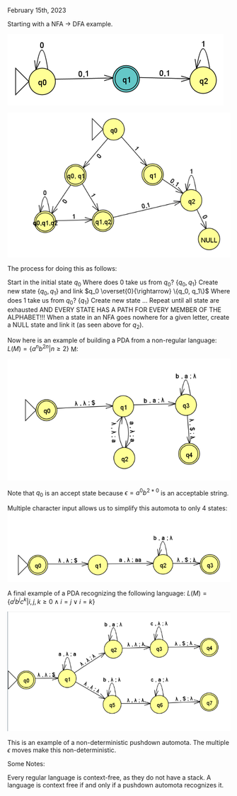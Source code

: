 February 15th, 2023

Starting with a NFA -> DFA example.

![example](images/nfa.png)

![example](images/dfa.png)

The process for doing this as follows: 

Start in the initial state $q_0$
Where does 0 take us from $q_0$? $\{q_0, q_1\}$
Create new state $\{q_0, q_1\}$ and link $q_0 \overset{0}{\rightarrow} \{q_0, q_1\}$
Where does $1$ take us from $q_0$? $\{q_1\}$
Create new state $\dots$
Repeat until all state are exhausted AND EVERY STATE HAS A PATH FOR EVERY MEMBER OF THE ALPHABET!!! When a state in an NFA goes nowhere for a given letter, create a NULL state and link it (as seen above for $q_2$).

Now here is an example of building a PDA from a non-regular language:
$L(M) = \{a^nb^{2n} | n \geq 2\}$
M:

![example](images/pda_a2b.png)

Note that $q_0$ is an accept state because $\epsilon = a^0b^{2*0}$ is an acceptable string.

Multiple character input allows us to simplify this automota to only 4 states:
![example](images/pda_multi_in.png)

A final example of a PDA recognizing the following language:
$L(M) = \{a^ib^jc^k | i,j,k \geq 0 \land i=j \lor i=k\}$ 

![examples](images/npda.png)

This is an example of a non-deterministic pushdown automota. The multiple $\epsilon$ moves make this non-deterministic.

Some Notes:

Every regular language is context-free, as they do not have a stack.
A language is context free if and only if a pushdown automota recognizes it.